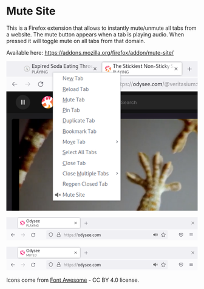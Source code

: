 # Mute Site
This is a Firefox extension that allows to instantly mute/unmute all tabs from a website. The mute button appears when a tab is playing audio. When pressed it will toggle mute on all tabs from that domain.

Available here: https://addons.mozilla.org/firefox/addon/mute-site/

![screenshot 1](screenshots/screenshot3.png)

![screenshot 2](screenshots/screenshot.png)

![screenshot 3](screenshots/screenshot2.png)

Icons come from [Font Awesome](https://fontawesome.com) - CC BY 4.0 license.
